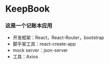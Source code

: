# KeepBook
### 这是一个记账本应用
* 开发框架：React，React-Router，bootstrap
* 脚手架工具：react-create-app
* mock server：json-server
* 工具：Axios

